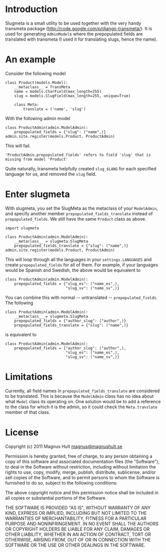 Introduction
============

Slugmeta is a small utility to be used together with the very handy
transmeta package (http://code.google.com/p/django-transmeta/). It is
used for generating `AdminModel`s where the prepopulated fields are
translated with transmeta (I used it for translating slugs, hence the
name).

An example
==========

Consider the following model

    class Product(models.Model):
        __metaclass__ = TransMeta
        name = models.CharField(max_length=255)
        slug = models.SlugField(max_length=255, unique=True)

        class Meta:
            translate = ('name', 'slug')

With the following admin model

    class ProductAdmin(admin.ModelAdmin):
        prepopulated_fields = {"slug": ("name",)}
    admin.site.register(models.Product, ProductAdmin)

This will fail.

    'ProductAdmin.prepopulated_fields' refers to field 'slug' that is missing from model 'Product'

Quite naturally, transmeta helpfully created `slug_$LANG` for each
specified language for us, and removed the `slug` field.

Enter slugmeta
==============

With slugmeta, you set the SlugMeta as the metaclass of your
`ModelAdmin`, and specify another member
`prepopulated_fields_translate` instead of `prepopulated_fields`. We
still have the same `Product` class as above.

    import slugmeta

    class ProductAdmin(admin.ModelAdmin):
        __metaclass__ = slugmeta.SlugMeta
        prepopulated_fields_translate = {"slug": ("name",)}
    admin.site.register(models.Product, ProductAdmin)

This will loop through all the languages in your `settings.LANGUAGES`
and create `prepopulated_fields` for all of them. For example, if your
languages would be Spanish and Swedish, the above would be equivalent
to

    class ProductAdmin(admin.ModelAdmin):
        prepopulated_fields = {"slug_es": ("name_es",),
                               "slug_sv": ("name_sv",)}

You can combine this with normal -- untranslated --
`prepopulated_fields`. The following

    class ProductAdmin(admin.ModelAdmin):
        __metaclass__ = slugmeta.SlugMeta
        prepopulated_fields = {"author_slug": ("author",)}
        prepopulated_fields_translate = {"slug": ("name",)}

is equivalent to

    class ProductAdmin(admin.ModelAdmin):
        prepopulated_fields = {"author_slug": ("author",),
                               "slug_es": ("name_es",),
                               "slug_sv": ("name_sv",)}

Limitations
===========

Currently, all field names in `prepopulated_fields_translate` are
considered to be translated. This is because the `ModelAdmin` class
has no idea about what `Model` class its operating on. One solution
would be to add a reference to the class for which it is the admin, so
it could check the `Meta.translate` member of that class.

License
=======

Copyright (c) 2011 Magnus Hult <magnus@magnushult.se>

Permission is hereby granted, free of charge, to any person obtaining a copy
of this software and associated documentation files (the "Software"), to deal
in the Software without restriction, including without limitation the rights
to use, copy, modify, merge, publish, distribute, sublicense, and/or sell
copies of the Software, and to permit persons to whom the Software is
furnished to do so, subject to the following conditions:

The above copyright notice and this permission notice shall be included in
all copies or substantial portions of the Software.

THE SOFTWARE IS PROVIDED "AS IS", WITHOUT WARRANTY OF ANY KIND, EXPRESS OR
IMPLIED, INCLUDING BUT NOT LIMITED TO THE WARRANTIES OF MERCHANTABILITY,
FITNESS FOR A PARTICULAR PURPOSE AND NONINFRINGEMENT. IN NO EVENT SHALL THE
AUTHORS OR COPYRIGHT HOLDERS BE LIABLE FOR ANY CLAIM, DAMAGES OR OTHER
LIABILITY, WHETHER IN AN ACTION OF CONTRACT, TORT OR OTHERWISE, ARISING FROM,
OUT OF OR IN CONNECTION WITH THE SOFTWARE OR THE USE OR OTHER DEALINGS IN
THE SOFTWARE.
